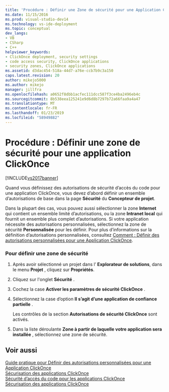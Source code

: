 ```yaml
---
title: 'Procédure : Définir une Zone de sécurité pour une Application ClickOnce | Microsoft Docs'
ms.date: 11/15/2016
ms.prod: visual-studio-dev14
ms.technology: vs-ide-deployment
ms.topic: conceptual
dev_langs:
- VB
- CSharp
- C++
helpviewer_keywords:
- ClickOnce deployment, security settings
- code access security, ClickOnce applications
- security zones, ClickOnce applications
ms.assetid: d3dac454-518a-44d7-a76e-ccb7b9c3a150
caps.latest.revision: 20
author: mikejo5000
ms.author: mikejo
manager: jillfra
ms.openlocfilehash: a0652f8dbb1acfec111dcc587f3ce4ba2496eb4c
ms.sourcegitcommit: 8b538eea125241e9d6d8b7297b72a66faa9a4a47
ms.translationtype: MT
ms.contentlocale: fr-FR
ms.lasthandoff: 01/23/2019
ms.locfileid: "58949882"
---
```

# <a name="how-to-set-a-security-zone-for-a-clickonce-application"></a>Procédure : Définir une zone de sécurité pour une application ClickOnce
[!INCLUDE[vs2017banner](../includes/vs2017banner.md)]

Quand vous définissez des autorisations de sécurité d’accès du code pour une application ClickOnce, vous devez d’abord définir un ensemble d’autorisations de base dans la page **Sécurité** du **Concepteur de projet**.  
  
 Dans la plupart des cas, vous pouvez aussi sélectionner la zone **Internet** qui contient un ensemble limité d’autorisations, ou la zone **Intranet local** qui fournit un ensemble plus complet d’autorisations. Si votre application nécessite des autorisations personnalisées, sélectionnez la zone de sécurité **Personnalisée** pour les définir. Pour plus d’informations sur la définition d’autorisations personnalisées, consultez [Comment : Définir des autorisations personnalisées pour une Application ClickOnce](../deployment/how-to-set-custom-permissions-for-a-clickonce-application.md).  
  
### <a name="to-set-a-security-zone"></a>Pour définir une zone de sécurité  
  
1.  Après avoir sélectionné un projet dans l’ **Explorateur de solutions**, dans le menu **Projet** , cliquez sur **Propriétés**.  
  
2.  Cliquez sur l'onglet **Sécurité** .  
  
3.  Cochez la case **Activer les paramètres de sécurité ClickOnce** .  
  
4.  Sélectionnez la case d’option **Il s’agit d’une application de confiance partielle** .  
  
     Les contrôles de la section **Autorisations de sécurité ClickOnce** sont activés.  
  
5.  Dans la liste déroulante **Zone à partir de laquelle votre application sera installée** , sélectionnez une zone de sécurité.  
  
## <a name="see-also"></a>Voir aussi  
 [Guide pratique pour Définir des autorisations personnalisées pour une Application ClickOnce](../deployment/how-to-set-custom-permissions-for-a-clickonce-application.md)   
 [Sécurisation des applications ClickOnce](../deployment/securing-clickonce-applications.md)   
 [Sécurité d’accès du code pour les applications ClickOnce](../deployment/code-access-security-for-clickonce-applications.md)   
 [Sécurisation des applications ClickOnce](../deployment/securing-clickonce-applications.md)
